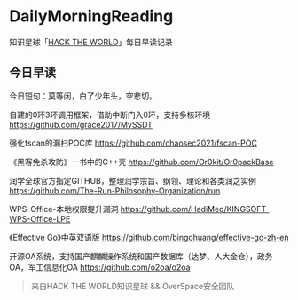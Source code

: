 # DailyMorningReading

知识星球「[HACK THE WORLD](https://public.zsxq.com/groups/225824414251.html)」每日早读记录

## 今日早读

今日短句：莫等闲，白了少年头，空悲切。

自建的0环3环调用框架，借助中断门入0环，支持多核环境
https://github.com/grace2017/MySSDT

强化fscan的漏扫POC库
https://github.com/chaosec2021/fscan-POC

《黑客免杀攻防》一书中的C++壳
https://github.com/Or0kit/Or0packBase

润学全球官方指定GITHUB，整理润学宗旨、纲领、理论和各类润之实例
https://github.com/The-Run-Philosophy-Organization/run

WPS-Office-本地权限提升漏洞
https://github.com/HadiMed/KINGSOFT-WPS-Office-LPE

《Effective Go》中英双语版
https://github.com/bingohuang/effective-go-zh-en

开源OA系统，支持国产麒麟操作系统和国产数据库（达梦、人大金仓），政务OA，军工信息化OA
https://github.com/o2oa/o2oa

> 来自HACK THE WORLD知识星球 && OverSpace安全团队
